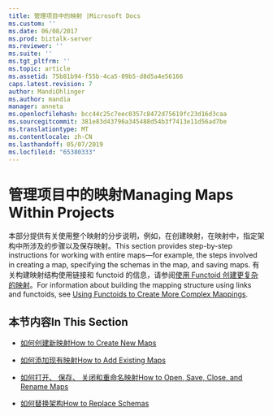 ```yaml
---
title: 管理项目中的映射 |Microsoft Docs
ms.custom: ''
ms.date: 06/08/2017
ms.prod: biztalk-server
ms.reviewer: ''
ms.suite: ''
ms.tgt_pltfrm: ''
ms.topic: article
ms.assetid: 75b81b94-f55b-4ca5-89b5-d8d5a4e56166
caps.latest.revision: 7
author: MandiOhlinger
ms.author: mandia
manager: anneta
ms.openlocfilehash: bcc44c25c7eec0357c8472d75619fc23d16d3caa
ms.sourcegitcommit: 381e83d43796a345488d54b3f7413e11d56ad7be
ms.translationtype: MT
ms.contentlocale: zh-CN
ms.lasthandoff: 05/07/2019
ms.locfileid: "65380333"
---
```

# <a name="managing-maps-within-projects"></a><span data-ttu-id="71992-102">管理项目中的映射</span><span class="sxs-lookup"><span data-stu-id="71992-102">Managing Maps Within Projects</span></span>
<span data-ttu-id="71992-103">本部分提供有关使用整个映射的分步说明，例如，在创建映射，在映射中，指定架构中所涉及的步骤以及保存映射。</span><span class="sxs-lookup"><span data-stu-id="71992-103">This section provides step-by-step instructions for working with entire maps—for example, the steps involved in creating a map, specifying the schemas in the map, and saving maps.</span></span> <span data-ttu-id="71992-104">有关构建映射结构使用链接和 functoid 的信息，请参阅[使用 Functoid 创建更复杂的映射](../core/using-functoids-to-create-more-complex-mappings.md)。</span><span class="sxs-lookup"><span data-stu-id="71992-104">For information about building the mapping structure using links and functoids, see [Using Functoids to Create More Complex Mappings](../core/using-functoids-to-create-more-complex-mappings.md).</span></span>  
  
## <a name="in-this-section"></a><span data-ttu-id="71992-105">本节内容</span><span class="sxs-lookup"><span data-stu-id="71992-105">In This Section</span></span>  
  
-   [<span data-ttu-id="71992-106">如何创建新映射</span><span class="sxs-lookup"><span data-stu-id="71992-106">How to Create New Maps</span></span>](../core/how-to-create-new-maps.md)  
  
-   [<span data-ttu-id="71992-107">如何添加现有映射</span><span class="sxs-lookup"><span data-stu-id="71992-107">How to Add Existing Maps</span></span>](../core/how-to-add-existing-maps.md)  
  
-   [<span data-ttu-id="71992-108">如何打开、 保存、 关闭和重命名映射</span><span class="sxs-lookup"><span data-stu-id="71992-108">How to Open, Save, Close, and Rename Maps</span></span>](../core/how-to-open-save-close-and-rename-maps.md)  
  
-   [<span data-ttu-id="71992-109">如何替换架构</span><span class="sxs-lookup"><span data-stu-id="71992-109">How to Replace Schemas</span></span>](../core/how-to-replace-schemas.md)